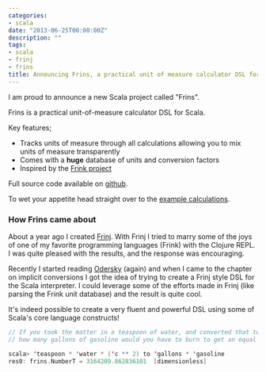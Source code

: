 ```yaml
---
categories:
- scala
date: "2013-06-25T00:00:00Z"
description: ""
tags:
- scala
- frinj
- frins
title: Announcing Frins, a practical unit of measure calculator DSL for Scala
---
```


I am proud to announce a new Scala project called "Frins".

Frins is a practical unit-of-measure calculator DSL for Scala.

Key features;

* Tracks units of measure through all calculations allowing you to mix units of measure transparently
* Comes with a **huge** database of units and conversion factors
* Inspired by the [Frink project](http://futureboy.us/frinkdocs/)

Full source code available on [github](https://github.com/martintrojer/frins).

To wet your appetite head straight over to the [example calculations](https://github.com/martintrojer/frins/blob/master/src/main/scala/frins/ExampleCalculations.scala).

### How Frins came about

About a year ago I created [Frinj](https://github.com/martintrojer/frinj). With Frinj I tried to marry some of the joys of one of my favorite programming languages (Frink) with the Clojure REPL. I was quite pleased with the results, and the response was encouraging.

Recently I started reading [Odersky](http://www.amazon.co.uk/Programming-In-Scala-2nd-Edition/dp/0981531644) (again) and when I came to the chapter on implicit conversions I got the idea of trying to create a Frinj style DSL for the Scala interpreter. I could leverage some of the efforts made in Frinj (like parsing the Frink unit database) and the result is quite cool.

It's indeed possible to create a very fluent and powerful DSL using some of Scala's core language constructs!

```scala
// If you took the matter in a teaspoon of water, and converted that to energy,
// how many gallons of gasoline would you have to burn to get an equal amount of energy?

scala> 'teaspoon * 'water * ('c ** 2) to 'gallons * 'gasoline
res0: frins.NumberT = 3164209.862836101  [dimensionless]
```

